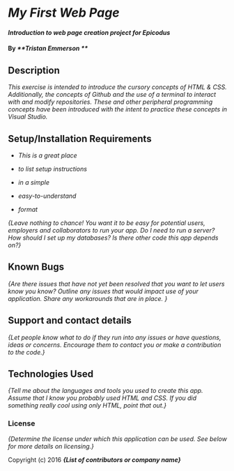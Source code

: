 
# _My First Web Page_

  

#### _Introduction to web page creation project for Epicodus_	

  

#### By _**Tristan Emmerson **_

  

## Description

  

_This exercise is intended to introduce the cursory concepts of HTML & CSS. Additionally, the concepts of Github and the use of a terminal to interact with and modify repositories. These and other peripheral programming concepts have been introduced with the intent to practice these concepts in Visual Studio._

  

## Setup/Installation Requirements

  

*  _This is a great place_

*  _to list setup instructions_

*  _in a simple_

*  _easy-to-understand_

*  _format_

  

_{Leave nothing to chance! You want it to be easy for potential users, employers and collaborators to run your app. Do I need to run a server? How should I set up my databases? Is there other code this app depends on?}_

  

## Known Bugs

  

_{Are there issues that have not yet been resolved that you want to let users know you know? Outline any issues that would impact use of your application. Share any workarounds that are in place. }_

  

## Support and contact details

  

_{Let people know what to do if they run into any issues or have questions, ideas or concerns. Encourage them to contact you or make a contribution to the code.}_

  

## Technologies Used

  

_{Tell me about the languages and tools you used to create this app. Assume that I know you probably used HTML and CSS. If you did something really cool using only HTML, point that out.}_

  

### License

  

*{Determine the license under which this application can be used. See below for more details on licensing.}*

  

Copyright (c) 2016 **_{List of contributors or company name}_**